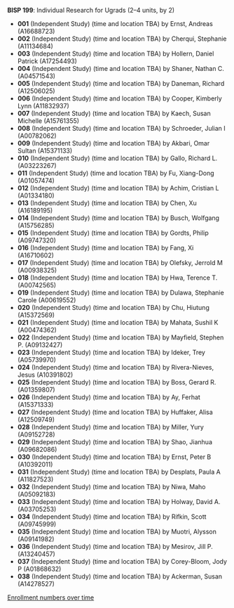 **BISP 199**: Individual Research for Ugrads (2–4 units, by 2)

- **001** (Independent Study) (time and location TBA) by Ernst, Andreas (A16688723)
- **002** (Independent Study) (time and location TBA) by Cherqui, Stephanie (A11134684)
- **003** (Independent Study) (time and location TBA) by Hollern, Daniel Patrick (A17254493)
- **004** (Independent Study) (time and location TBA) by Shaner, Nathan C. (A04571543)
- **005** (Independent Study) (time and location TBA) by Daneman, Richard (A12506025)
- **006** (Independent Study) (time and location TBA) by Cooper, Kimberly Lynn (A11832937)
- **007** (Independent Study) (time and location TBA) by Kaech, Susan Michelle (A15761355)
- **008** (Independent Study) (time and location TBA) by Schroeder, Julian I (A00782062)
- **009** (Independent Study) (time and location TBA) by Akbari, Omar Sultan (A15371133)
- **010** (Independent Study) (time and location TBA) by Gallo, Richard L. (A03223267)
- **011** (Independent Study) (time and location TBA) by Fu, Xiang-Dong (A01057474)
- **012** (Independent Study) (time and location TBA) by Achim, Cristian L (A01334180)
- **013** (Independent Study) (time and location TBA) by Chen, Xu (A16189195)
- **014** (Independent Study) (time and location TBA) by Busch, Wolfgang (A15756285)
- **015** (Independent Study) (time and location TBA) by Gordts, Philip (A09747320)
- **016** (Independent Study) (time and location TBA) by Fang, Xi (A16710602)
- **017** (Independent Study) (time and location TBA) by Olefsky, Jerrold M (A00938325)
- **018** (Independent Study) (time and location TBA) by Hwa, Terence T. (A00742565)
- **019** (Independent Study) (time and location TBA) by Dulawa, Stephanie Carole (A00619552)
- **020** (Independent Study) (time and location TBA) by Chu, Hiutung (A15372569)
- **021** (Independent Study) (time and location TBA) by Mahata, Sushil K (A00474362)
- **022** (Independent Study) (time and location TBA) by Mayfield, Stephen P. (A09132427)
- **023** (Independent Study) (time and location TBA) by Ideker, Trey (A05739970)
- **024** (Independent Study) (time and location TBA) by Rivera-Nieves, Jesus (A10391802)
- **025** (Independent Study) (time and location TBA) by Boss, Gerard R. (A01359807)
- **026** (Independent Study) (time and location TBA) by Ay, Ferhat (A15371333)
- **027** (Independent Study) (time and location TBA) by Huffaker, Alisa (A12509749)
- **028** (Independent Study) (time and location TBA) by Miller, Yury (A09152728)
- **029** (Independent Study) (time and location TBA) by Shao, Jianhua (A09682086)
- **030** (Independent Study) (time and location TBA) by Ernst, Peter B (A10392011)
- **031** (Independent Study) (time and location TBA) by Desplats, Paula A (A11827523)
- **032** (Independent Study) (time and location TBA) by Niwa, Maho (A05092183)
- **033** (Independent Study) (time and location TBA) by Holway, David A. (A03705253)
- **034** (Independent Study) (time and location TBA) by Rifkin, Scott (A09745999)
- **035** (Independent Study) (time and location TBA) by Muotri, Alysson (A09141982)
- **036** (Independent Study) (time and location TBA) by Mesirov, Jill P. (A13240457)
- **037** (Independent Study) (time and location TBA) by Corey-Bloom, Jody P (A01868632)
- **038** (Independent Study) (time and location TBA) by Ackerman, Susan (A14278527)

[Enrollment numbers over time](./BISP199.tsv)

